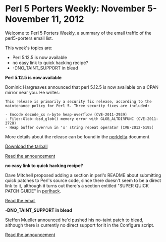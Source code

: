 Perl 5 Porters Weekly: November 5-November 11, 2012
==================================================

Welcome to Perl 5 Porters Weekly, a summary of the email traffic of the
perl5-porters email list. 

This week's topics are:

* Perl 5.12.5 is now available
* no easy link to quick hacking recipe?
* -DNO\_TAINT\_SUPPORT in blead

**Perl 5.12.5 is now available**

Dominic Hargreaves announced that perl 5.12.5 is now available on a CPAN
mirror near you. He writes:

    This release is primarily a security fix release, according to the
    maintenance policy for Perl 5. Three security fixes are included:

    - Encode decode_xs n-byte heap-overflow (CVE-2011-2939)
    - File::Glob::bsd_glob() memory error with GLOB_ALTDIRFUNC (CVE-2011-2728)
    - Heap buffer overrun in 'x' string repeat operator (CVE-2012-5195)

More details about the release can be found in the [perldelta][1] document.

[Download the tarball][2]

[Read the announcement][3]

**no easy link to quick hacking recipe?**

Dave Mitchell proposed adding a section in perl's README about submitting
quick patches to Perl's source code, since there doesn't seem to be a direct
link to it, although it turns out there's a section entitled "SUPER QUICK
PATCH GUIDE" in [perlhack][4].

[Read the email][5]

**-DNO\_TAINT\_SUPPORT in blead**

Steffen Mueller announced he'd pushed his no-taint patch to blead, although
there is currently no direct support for it in the Configure script. 

[Read the announcement][6]

[1]: https://metacpan.org/module/DOM/perl-5.12.5/pod/perldelta.pod
[2]: http://cpan.metacpan.org/authors/id/D/DO/DOM/perl-5.12.5.tar.bz2
[3]: http://www.nntp.perl.org/group/perl.perl5.porters/2012/11/msg195171.html
[4]: http://perldoc.perl.org/perlhack.html#SUPER-QUICK-PATCH-GUIDE
[5]: http://www.nntp.perl.org/group/perl.perl5.porters/2012/11/msg195065.html
[6]: http://www.nntp.perl.org/group/perl.perl5.porters/2012/11/msg195011.html
